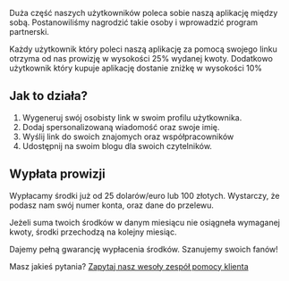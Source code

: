[comment]: <> (title: Program Partnerski)
[comment]: <> (image: https://via.placeholder.com/512)
[comment]: <> (lead: Polecaj Mangose i zarabiaj z nami!)

Duża część naszych użytkowników poleca sobie naszą aplikację między sobą. Postanowiliśmy nagrodzić takie osoby i wprowadzić program partnerski. 

Każdy użytkownik który poleci naszą aplikację za pomocą swojego linku otrzyma od nas prowizję w wysokości 25% wydanej kwoty. Dodatkowo użytkownik który kupuje aplikację dostanie zniżkę w wysokości 10%

## Jak to działa?
1. Wygeneruj swój osobisty link w swoim profilu użytkownika. 
2. Dodaj spersonalizowaną wiadomość oraz swoje imię.
3. Wyślij link do swoich znajomych oraz współpracowników
4. Udostępnij na swoim blogu dla swoich czytelników.

## Wypłata prowizji
Wypłacamy środki już od 25 dolarów/euro lub 100 złotych. Wystarczy, że podasz nam swój numer konta, oraz dane do przelewu. 

Jeżeli suma twoich środków w danym miesiącu nie osiągneła wymaganej kwoty, środki przechodzą na kolejny miesiąc. 

Dajemy pełną gwarancję wypłacenia środków. Szanujemy swoich fanów!

Masz jakieś pytania? [Zapytaj nasz wesoły zespół pomocy klienta](/contact)
